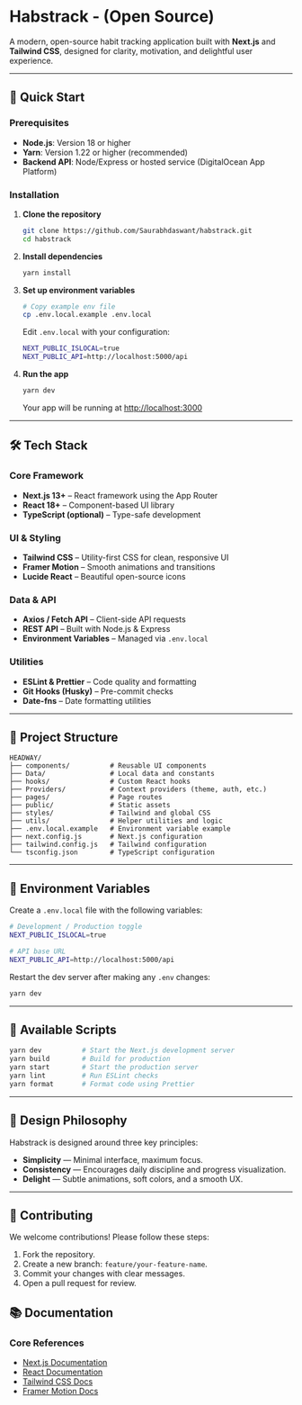 # Habstrack - (Open Source)

A modern, open-source habit tracking application built with **Next.js** and **Tailwind CSS**, designed for clarity, motivation, and delightful user experience.

---

## 🚀 Quick Start

### Prerequisites

* **Node.js**: Version 18 or higher
* **Yarn**: Version 1.22 or higher (recommended)
* **Backend API**: Node/Express or hosted service (DigitalOcean App Platform)

### Installation

1. **Clone the repository**

   ```bash
   git clone https://github.com/Saurabhdaswant/habstrack.git
   cd habstrack
   ```

2. **Install dependencies**

   ```bash
   yarn install
   ```

3. **Set up environment variables**

   ```bash
   # Copy example env file
   cp .env.local.example .env.local
   ```

   Edit `.env.local` with your configuration:

   ```bash
   NEXT_PUBLIC_ISLOCAL=true
   NEXT_PUBLIC_API=http://localhost:5000/api
   ```

4. **Run the app**

   ```bash
   yarn dev
   ```

   Your app will be running at [http://localhost:3000](http://localhost:3000)

---

## 🛠️ Tech Stack

### Core Framework

* **Next.js 13+** – React framework using the App Router
* **React 18+** – Component-based UI library
* **TypeScript (optional)** – Type-safe development

### UI & Styling

* **Tailwind CSS** – Utility-first CSS for clean, responsive UI
* **Framer Motion** – Smooth animations and transitions
* **Lucide React** – Beautiful open-source icons

### Data & API

* **Axios / Fetch API** – Client-side API requests
* **REST API** – Built with Node.js & Express
* **Environment Variables** – Managed via `.env.local`

### Utilities

* **ESLint & Prettier** – Code quality and formatting
* **Git Hooks (Husky)** – Pre-commit checks
* **Date-fns** – Date formatting utilities

---

## 📁 Project Structure

```
HEADWAY/
├── components/          # Reusable UI components
├── Data/                # Local data and constants
├── hooks/               # Custom React hooks
├── Providers/           # Context providers (theme, auth, etc.)
├── pages/               # Page routes
├── public/              # Static assets
├── styles/              # Tailwind and global CSS
├── utils/               # Helper utilities and logic
├── .env.local.example   # Environment variable example
├── next.config.js       # Next.js configuration
├── tailwind.config.js   # Tailwind configuration
└── tsconfig.json        # TypeScript configuration
```

---

## 🔧 Environment Variables

Create a `.env.local` file with the following variables:

```bash
# Development / Production toggle
NEXT_PUBLIC_ISLOCAL=true

# API base URL
NEXT_PUBLIC_API=http://localhost:5000/api
```

Restart the dev server after making any `.env` changes:

```bash
yarn dev
```

---

## 📜 Available Scripts

```bash
yarn dev          # Start the Next.js development server
yarn build        # Build for production
yarn start        # Start the production server
yarn lint         # Run ESLint checks
yarn format       # Format code using Prettier
```

---

## 🎯 Design Philosophy

Habstrack is designed around three key principles:

* **Simplicity** — Minimal interface, maximum focus.
* **Consistency** — Encourages daily discipline and progress visualization.
* **Delight** — Subtle animations, soft colors, and a smooth UX.

---

## 🤝 Contributing

We welcome contributions! Please follow these steps:

1. Fork the repository.
2. Create a new branch: `feature/your-feature-name`.
3. Commit your changes with clear messages.
4. Open a pull request for review.

## 📚 Documentation

### Core References

* [Next.js Documentation](https://nextjs.org/docs)
* [React Documentation](https://react.dev)
* [Tailwind CSS Docs](https://tailwindcss.com/docs)
* [Framer Motion Docs](https://www.framer.com/motion/)

